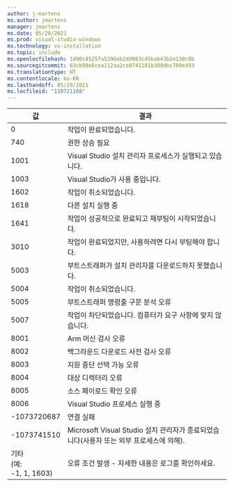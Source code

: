 ```yaml
---
author: j-martens
ms.author: jmartens
manager: jmartens
ms.date: 05/28/2021
ms.prod: visual-studio-windows
ms.technology: vs-installation
ms.topic: include
ms.openlocfilehash: 1d90c8525fa5396eb2dd983c45bab43b2e130c8b
ms.sourcegitcommit: 63cb90e8cea112aa2ce8741101b309dbc709e393
ms.translationtype: HT
ms.contentlocale: ko-KR
ms.lasthandoff: 05/29/2021
ms.locfileid: "110721168"
---
```

| **값** | **결과** |
| --------- | ---------- |
| 0 | 작업이 완료되었습니다. |
| 740 | 권한 상승 필요 |
| 1001 | Visual Studio 설치 관리자 프로세스가 실행되고 있습니다. |
| 1003 | Visual Studio가 사용 중입니다. |
| 1602 | 작업이 취소되었습니다. |
| 1618 | 다른 설치 실행 중 |
| 1641 | 작업이 성공적으로 완료되고 재부팅이 시작되었습니다. |
| 3010 | 작업이 완료되었지만, 사용하려면 다시 부팅해야 합니다. |
| 5003 | 부트스트래퍼가 설치 관리자를 다운로드하지 못했습니다. |
| 5004 | 작업이 취소되었습니다. |
| 5005 | 부트스트래퍼 명령줄 구문 분석 오류 |
| 5007 | 작업이 차단되었습니다. 컴퓨터가 요구 사항에 맞지 않습니다. |
| 8001 | Arm 머신 검사 오류 |
| 8002 | 백그라운드 다운로드 사전 검사 오류 |
| 8003 | 지원 중단 선택 가능 오류 |
| 8004 | 대상 디렉터리 오류 |
| 8005 | 소스 페이로드 확인 오류 |
| 8006 | Visual Studio 프로세스 실행 중 |
| -1073720687 | 연결 실패 |
| -1073741510 | Microsoft Visual Studio 설치 관리자가 종료되었습니다(사용자 또는 외부 프로세스에 의해). |
| 기타<br>(예:<br>-1, 1, 1603) | 오류 조건 발생 - 자세한 내용은 로그를 확인하세요. |
